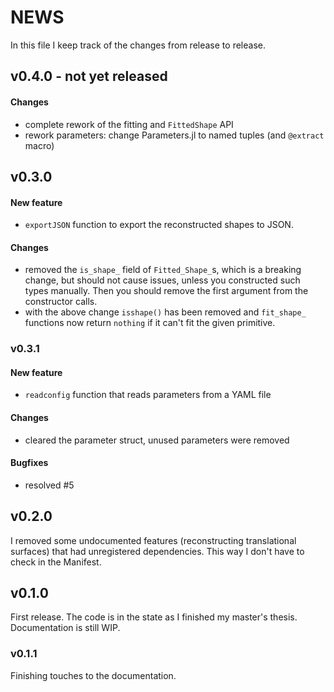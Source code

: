 # NEWS

In this file I keep track of the changes from release to release.

## v0.4.0 - not yet released

#### Changes

- complete rework of the fitting and `FittedShape` API
- rework parameters: change Parameters.jl to named tuples (and `@extract` macro)

## v0.3.0

#### New feature

- `exportJSON` function to export the reconstructed shapes to JSON.

#### Changes

- removed the `is_shape_` field of `Fitted_Shape_`s, which is a breaking change, but should not cause issues, unless you constructed such types manually. Then you should remove the first argument from the constructor calls.
- with the above change `isshape()` has been removed and `fit_shape_` functions now return `nothing` if it can't fit the given primitive.

### v0.3.1

#### New feature

- `readconfig` function that reads parameters from a YAML file

#### Changes

- cleared the parameter struct, unused parameters were removed

#### Bugfixes

- resolved #5

## v0.2.0

I removed some undocumented features (reconstructing translational surfaces) that had unregistered dependencies.
This way I don't have to check in the Manifest.

## v0.1.0

First release. The code is in the state as I finished my master's thesis.
Documentation is still WIP.

### v0.1.1

Finishing touches to the documentation.
